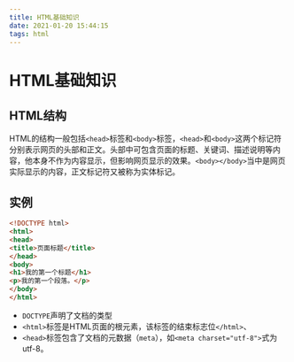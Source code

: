 ```yaml
---
title: HTML基础知识
date: 2021-01-20 15:44:15
tags: html
---
```

# HTML基础知识
## HTML结构
HTML的结构一般包括`<head>`标签和`<body>`标签，`<head>`和`<body>`这两个标记符分别表示网页的头部和正文。头部中可包含页面的标题、关键词、描述说明等内容，他本身不作为内容显示，但影响网页显示的效果。`<body></body>`当中是网页实际显示的内容，正文标记符又被称为实体标记。
## 实例
```html
<!DOCTYPE html>
<html>
<head>
<title>页面标题</title>
</head>
<body>
<h1>我的第一个标题</h1>
<p>我的第一个段落。</p>
</body>
</html>
```
- `DOCTYPE`声明了文档的类型
- `<html>`标签是HTML页面的根元素，该标签的结束标志位`</html>`、
- `<head>`标签包含了文档的元数据（`meta`），如`<meta charset="utf-8">`式为utf-8。